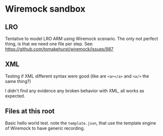 # Wiremock sandbox

## LRO

Tentative to model LRO ARM using Wiremock scenario. The only not perfect thing, is that we need one file per step. See:
https://github.com/tomakehurst/wiremock/issues/987

## XML

Testing if XML different syntax were good (like are `<a></a>` and `<a/>` the same thing?)

I didn't find any evidence any broken behavior with XML, all works as expected.

## Files at this root

Basic hello world test. note the `template.json`, that use the template engine of Wiremock to have generic recording.